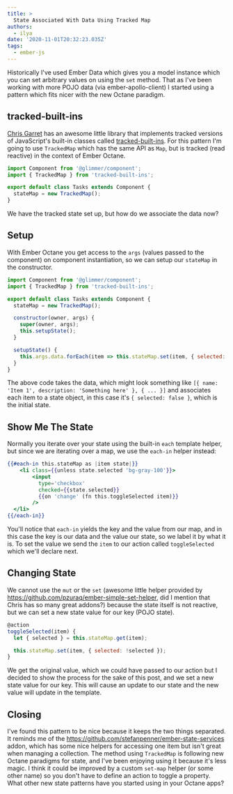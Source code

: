 ```yaml
---
title: >
  State Associated With Data Using Tracked Map
authors:
  - ilya
date: '2020-11-01T20:32:23.035Z'
tags:
  - ember-js
---
```

Historically I've used Ember Data which gives you a model instance which you can set arbitrary values on using the `set` method. That as I've been working with more POJO data (via ember-apollo-client) I started using a pattern which fits nicer with the new Octane paradigm.

## tracked-built-ins

[Chris Garret](https://github.com/pzuraq) has an awesome little library that implements tracked versions of JavaScript's built-in classes called [tracked-built-ins](https://github.com/pzuraq/tracked-built-ins). For this pattern I'm going to use `TrackedMap` which has the same API as `Map`, but is tracked (read reactive) in the context of Ember Octane.

```js
import Component from '@glimmer/component';
import { TrackedMap } from 'tracked-built-ins';

export default class Tasks extends Component {
  stateMap = new TrackedMap();
}
```

We have the tracked state set up, but how do we associate the data now?

## Setup

With Ember Octane you get access to the `args` (values passed to the component) on component instantiation, so we can setup our `stateMap` in the constructor.

```js
import Component from '@glimmer/component';
import { TrackedMap } from 'tracked-built-ins';

export default class Tasks extends Component {
  stateMap = new TrackedMap();

  constructor(owner, args) {
    super(owner, args);
    this.setupState();
  }

  setupState() {
    this.args.data.forEach(item => this.stateMap.set(item, { selected: false }));
  }
}
```

The above code takes the data, which might look something like `[{ name: 'Item 1', description: 'Something here' }, { ... }]` and associates each item to a state object, in this case it's `{ selected: false }`, which is the initial state.

## Show Me The State

Normally you iterate over your state using the built-in `each` template helper, but since we are iterating over a map, we use the `each-in` helper instead:

```handlebars
{{#each-in this.stateMap as |item state|}}
    <li class={{unless state.selected 'bg-gray-100'}}>
        <input
          type='checkbox'
          checked={{state.selected}}
          {{on 'change' (fn this.toggleSelected item)}}
        />
  </li>
{{/each-in}}
```

You'll notice that `each-in` yields the key and the value from our map, and in this case the key is our data and the value our state, so we label it by what it is.
To set the value we send the `item` to our action called `toggleSelected` which we'll declare next.

## Changing State

We cannot use the `mut` or the `set` (awesome little helper provided by https://github.com/pzuraq/ember-simple-set-helper, did I mention that Chris has so many great addons?) because the state itself is not reactive, but we can set a new state value for our key (POJO state).

```js
@action
toggleSelected(item) {
  let { selected } = this.stateMap.get(item);

  this.stateMap.set(item, { selected: !selected });
}
```

We get the original value, which we could have passed to our action but I decided to show the process for the sake of this post, and we set a new state value for our key.
This will cause an update to our state and the new value will update in the template.

## Closing

I've found this pattern to be nice because it keeps the two things separated. It reminds me of the https://github.com/stefanpenner/ember-state-services addon, which has some nice helpers for accessing one item but isn't great when managing a collection. The method using `TrackedMap` is following new Octane paradigms for state, and I've been enjoying using it because it's less magic. I think it could be improved by a custom `set-map` helper (or some other name) so you don't have to define an action to toggle a property. What other new state patterns have you started using in your Octane apps?

    
